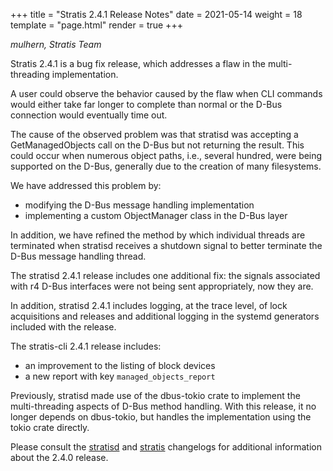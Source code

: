 +++
title = "Stratis 2.4.1 Release Notes"
date = 2021-05-14
weight = 18
template = "page.html"
render = true
+++

*mulhern, Stratis Team*

Stratis 2.4.1 is a bug fix release, which addresses a flaw in the
multi-threading implementation.

<!-- more -->

A user could observe the behavior caused by the flaw when CLI commands would
either take far longer to complete than normal or the D-Bus connection would
eventually time out.

The cause of the observed problem was that stratisd was accepting a
GetManagedObjects call on the D-Bus but not returning the result. This
could occur when numerous object paths, i.e., several hundred, were being
supported on the D-Bus, generally due to the creation of many filesystems.

We have addressed this problem by:
* modifying the D-Bus message handling implementation
* implementing a custom ObjectManager class in the D-Bus layer

In addition, we have refined the method by which individual threads are
terminated when stratisd receives a shutdown signal to better terminate the
D-Bus message handling thread.

The stratisd 2.4.1 release includes one additional fix: the signals
associated with r4 D-Bus interfaces were not being sent appropriately,
now they are.

In addition, stratisd 2.4.1 includes logging, at the trace level, of lock
acquisitions and releases and additional logging in the systemd generators
included with the release.

The stratis-cli 2.4.1 release includes:
* an improvement to the listing of block devices
* a new report with key `managed_objects_report`

Previously, stratisd made use of the dbus-tokio crate to implement the
multi-threading aspects of D-Bus method handling. With this release, it no
longer depends on dbus-tokio, but handles the implementation using the
tokio crate directly.

Please consult the [stratisd] and [stratis] changelogs for additional
information about the 2.4.0 release.

[stratisd]: https://github.com/stratis-storage/stratisd/blob/develop-2.4.0/CHANGES.txt
[stratis]: https://github.com/stratis-storage/stratis-cli/blob/develop-2.4.0/CHANGES.txt
